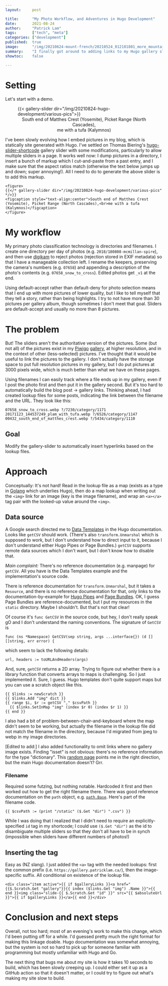 ```yaml
---
layout:     post

title:      "My Photo Workflow, and Adventures in Hugo Development"
date:       2021-08-24
author:     "Patrick Lam"
tags:       ["tech", "meta"]
categories: ["development"]
published:  true
image:      "/img/20210624-mount-french/20210524_012101801_more_mountains.PANO.webp"
summary:    "I finally got around to adding links to my Hugo gallery sliders. Here's how."
showtoc:    false

---
```


<style>
.post-heading h1  { color: #9011cf; }
.meta { color: #9011cf; }
</style>

# Setting

Let's start with a demo.
<figure>
{{< gallery-slider dir="/img/20210824-hugo-development/various-pics">}}
<figcaption style="text-align:center">South end of Matthes Crest (Yosemite), Picket Range (North Cascades),<br>me with a tufa (Kalymnos)</figcaption>
</figure>

I've been slowly evolving how I embed pictures in my blog, which is statically site generated with Hugo. I've settled on Thomas Biering's [hugo-slider-shortcode](https://github.com/tbiering/hugo-slider-shortcode) gallery slider 
with some modifications, particularly to allow multiple sliders in a page. It works well now: I dump pictures in a directory, I insert a bunch of markup which I cut-and-paste from a past entry, and I make sure that the aspect ratios
match (otherwise the text below jumps up and down; super annoying!). All I need to do to generate the above slider is to add this markup.

	<figure>
	{{</* gallery-slider dir="/img/20210824-hugo-development/various-pics" */>}}
	<figcaption style="text-align:center">South end of Matthes Crest (Yosemite), Picket Range (North Cascades),<br>me with a tufa (Kalymnos)</figcaption>
	</figure>

# My workflow 

My primary photo classification technology is
directories and filenames. I create one directory per day of photos
(e.g. ```2018/180808-mcmillan-spire```), and then use
[digikam](https://www.digikam.org/) to reject photos (rejection stored in EXIF
metadata) so that I have a manageable collection left. I rename the
keepers, preserving the camera's numbers (e.g. ```07658```) and
appending a description of the photo's contents
(e.g. ```07658_snow_to_cross```). Edited photos get ```_v1``` at the
end. 

Using default-accept rather than default-deny for photo selection
means that I end up with more pictures of lower quality, but I like to tell
myself that they tell a story, rather than being highlights. I try to not have
more than 30 pictures per gallery album, though sometimes I don't meet
that goal. Sliders are default-accept and usually no more than 8 pictures.

# The problem

But! 
The sliders aren't the authoritative version of the pictures. Some
(but not all) of the pictures exist in my
[Piwigo](https://piwigo.org/) [gallery](https://gallery.patricklam.ca), at higher resolution, and in
the context of other (less-selected) pictures. I've thought that it
would be useful to link the pictures to the gallery. I don't actually
have the storage space to put full resolution pictures in my gallery,
but I do put pictures at 3000 pixels wide, which is much better than
what we have on these pages.

Using filenames I can easily track where a file ends up in my gallery,
even if I post the photo first and then put it in the gallery second. But
it's too hard to automatically build the blog post&nbsp;&rarr;&nbsp;gallery links.
Thinking ahead, I had created lookup files for some posts, indicating the link
between the filename and the URL. They look like this:

    07658_snow_to_cross.webp ?/7230/category/1171
    20171123_144537249_plam_with_tufa.webp ?/6526/category/1147
    00432_south_end_of_matthes_crest.webp ?/5434/category/1110

## Goal
Modify the gallery-slider to automatically insert hyperlinks based on the lookup files.

# Approach

Conceptually: It's not hard! Read in the lookup file as a map (exists as a type in [Golang](https://golang.org/) which underlies Hugo), then do a map lookup when writing out the ```<img>``` link for an image (key is the image filename), 
and wrap an ```<a></a>``` tag pair with the looked-up value around the ```<img>```.

## Data source

A Google search directed me to [Data Templates](https://gohugo.io/templates/data-templates/) in the Hugo documentation. Looks like ```getCSV``` should work. (There's also ```transform.Unmarshal``` which is supposed to work, but I don't understand
how to direct input to it, because I don't understand either Hugo Pipes or Page Bundles.)  ```getCSV``` supports remote data sources which I don't want, but I don't know how to disable that.

*Main complaint:* There's no reference documentation (e.g. manpage) for ```getCSV```. All you have is the Data Templates example and the implementation's source code. 

There is reference documentation for ```transform.Unmarshal```, but it takes a ```Resource```, and there is no reference documentation for that, only links to the documentation-by-example for [Hugo Pipes](https://gohugo.io/hugo-pipes/) and [Page Bundles](https://gohugo.io/content-management/page-bundles/). OK, I guess Page Bundles are reference-documented, but I put my resources in the ```static``` directory. Maybe I shouldn't. But that's not that clear!

Of course it's ```func GetCSV``` in the source code, but hey, I don't really speak gO and I don't understand the naming conventions. The signature of ```GetCSV``` is

    func (ns *Namespace) GetCSV(sep string, args ...interface{}) (d [][]string, err error) {

which seem to lack the following details:

    url, headers := toURLAndHeaders(args)

And, sure, ```getCSV``` returns a 2D array. Trying to figure out whether there is a library function that converts arrays to
maps is challenging. So I just implemented it. Sure, I guess. Hugo templates don't quite support maps but you can use a scratch
object like this.

    {{ $links := newScratch }}
    {{ $links.Add "img" dict }}
    {{ range $i, $r := getCSV "," $csvPath }}
      {{ $links.SetInMap "img" (index $r 0) (index $r 1) }}
    {{ end }}

I also had a bit of problem-between-chair-and-keyboard where the map didn't seem to be working, but actually the filename
in the lookup file did not match the filename in the directory, because I'd migrated from jpeg to webp in my image directories.

[Edited to add:] I also added functionality to omit links where no gallery image exists. Finding "isset" is not obvious: there's no reference information for the type "dictionary". This [random page](https://bwaycer.github.io/hugo_tutorial.hugo/templates/functions/) points me in the right direction, but the main Hugo documentation doesn't? Grr.

### Filename

Required some futzing, but nothing notable. Hardcoded it first and then worked out how to get the right filename there. There was good reference documentation on the ```path``` object, e.g. [```path.Base```](https://gohugo.io/functions/path.base/). Here's part of the filename code.

    {{ $csvPath := (print "/static" ($.Get "dir") ".csv") }}

While I was doing that I realized that I didn't need to require an explicitly-specified ```id``` tag in my shortcode;
I could use ```($.Get "dir")``` as the id to disambiguate multiple sliders so that they don't all have to be in synch
(impossible when sliders have different numbers of photos!)

## Inserting the tag

Easy as (NZ slang). I just added the ```<a>``` tag with the needed lookups: first the common prefix (i.e. ```https://gallery.patricklam.ca/```), then the image-specific suffix. All conditional on existence of the lookup file.

    <div class="item active">{{ if $galleryLinks }}<a href="{{$.Scratch.Get "gallery"}}{{ index ($links.Get "img") .Name }}">{{ end }}<img class="slide-{{ $.Scratch.Get "id" }}" src="{{ $absoluteUrl }}">{{ if $galleryLinks }}</a>{{ end }}</div>

# Conclusion and next steps

Overall, not too hard; most of an evening's work to make this change, which I'd been putting off for a while. I'd guessed pretty much the right format for making this linkage doable. Hugo documentation was somewhat annoying, but the system is not so hard to pick up for someone familiar with programming but mostly unfamiliar with Hugo and Go.

The next thing that bugs me about my site is how it takes 10 seconds to build, which has been slowly creeping up. I could either set it up as a GitHub action so that it doesn't matter, or I could try to figure out what's making my site slow to build.
